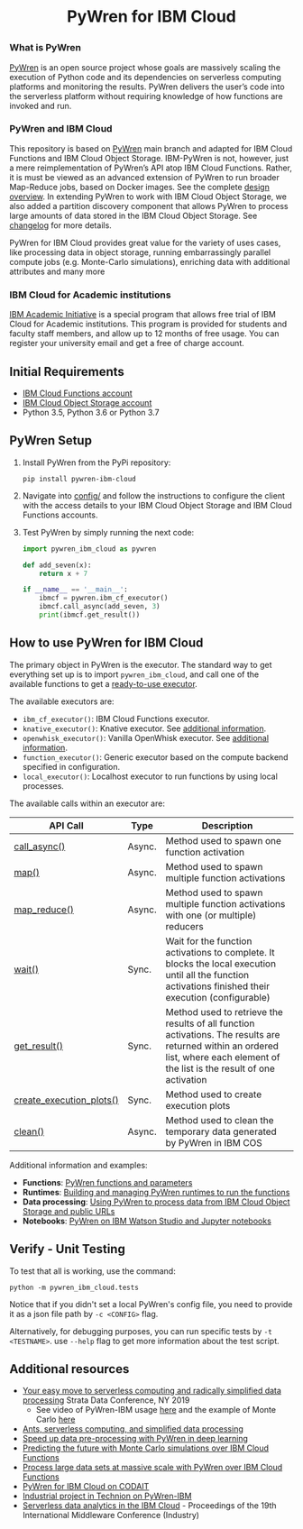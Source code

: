 <h1><p align="center"> PyWren for IBM Cloud </p></h1>


### What is PyWren
[PyWren](https://github.com/pywren/pywren) is an open source project whose goals are massively scaling the execution of Python code and its dependencies on serverless computing platforms and monitoring the results. PyWren delivers the user’s code into the serverless platform without requiring knowledge of how functions are invoked and run. 

### PyWren and IBM Cloud
This repository is based on [PyWren](https://github.com/pywren/pywren) main branch and adapted for IBM Cloud Functions and IBM Cloud Object Storage. IBM-PyWren is not, however, just a mere reimplementation of PyWren’s API atop IBM Cloud Functions. Rather, it is must be viewed as an advanced extension of PyWren to run broader Map-Reduce jobs, based on Docker images. See the complete [design overview](docs/DESIGN.md). In extending PyWren to work with IBM Cloud Object Storage, we also added a partition discovery component that allows PyWren to process large amounts of data stored in the IBM Cloud Object Storage. See [changelog](CHANGELOG.md) for more details.

PyWren for IBM Cloud provides great value for the variety of uses cases, like processing data in object storage, running embarrassingly parallel compute jobs (e.g. Monte-Carlo simulations), enriching data with additional attributes and many more


### IBM Cloud for Academic institutions
[IBM Academic Initiative](https://ibm.biz/academic) is a special program that allows free trial of IBM Cloud for Academic institutions. This program is provided for students and faculty staff members, and allow up to 12 months of free usage. You can register your university email and get a free of charge account.


## Initial Requirements
* [IBM Cloud Functions account](https://cloud.ibm.com/functions)
* [IBM Cloud Object Storage account](https://www.ibm.com/cloud/object-storage)
* Python 3.5, Python 3.6 or Python 3.7


## PyWren Setup

1. Install PyWren from the PyPi repository:

    ```
	pip install pywren-ibm-cloud
	```

2. Navigate into [config/](config/) and follow the instructions to configure the client with the access details to your IBM Cloud Object Storage and IBM Cloud Functions accounts. 

3. Test PyWren by simply running the next code:

    ```python
    import pywren_ibm_cloud as pywren
    
    def add_seven(x):
        return x + 7
    
    if __name__ == '__main__':
        ibmcf = pywren.ibm_cf_executor()
        ibmcf.call_async(add_seven, 3)
        print(ibmcf.get_result())
    ```


## How to use PyWren for IBM Cloud
The primary object in PyWren is the executor. The standard way to get everything set up is to import `pywren_ibm_cloud`, and call one of the available functions to get a [ready-to-use executor](docs/api-details.md#executor). 

The available executors are:

- `ibm_cf_executor()`: IBM Cloud Functions executor.
- `knative_executor()`: Knative executor. See [additional information](docs/knative.md).
- `openwhisk_executor()`: Vanilla OpenWhisk executor. See [additional information](docs/openwhisk.md).
- `function_executor()`: Generic executor based on the compute backend specified in configuration.
- `local_executor()`: Localhost executor to run functions by using local processes.

The available calls within an executor are:

|API Call| Type | Description|
|---|---|---|
|[call_async()](docs/api-details.md#executorcall_async) | Async. | Method used to spawn one function activation |
|[map()](docs/api-details.md#executormap) | Async. | Method used to spawn multiple function activations |
|[map_reduce()](docs/api-details.md#executormap_reduce) | Async. | Method used to spawn multiple function activations with one (or multiple) reducers|
|[wait()](docs/api-details.md#executorwait) | Sync. | Wait for the function activations to complete. It blocks the local execution until all the function activations finished their execution (configurable)|
|[get_result()](docs/api-details.md#executorget_result) | Sync. | Method used to retrieve the results of all function activations. The results are returned within an ordered list, where each element of the list is the result of one activation|
|[create_execution_plots()](docs/api-details.md#executorcreate_execution_plots) | Sync. | Method used to create execution plots |
|[clean()](docs/api-details.md#executorclean) | Async. | Method used to clean the temporary data generated by PyWren in IBM COS |


Additional information and examples:

- **Functions**: [PyWren functions and parameters](docs/functions.md)
- **Runtimes**: [Building and managing PyWren runtimes to run the functions](runtime/)
- **Data processing**: [Using PyWren to process data from IBM Cloud Object Storage and public URLs](docs/data-processing.md)
- **Notebooks**: [PyWren on IBM Watson Studio and Jupyter notebooks](examples/hello_world.ipynb)


## Verify - Unit Testing

To test that all is working, use the command:

    python -m pywren_ibm_cloud.tests

Notice that if you didn't set a local PyWren's config file, you need to provide it as a json file path by `-c <CONFIG>` flag. 

Alternatively, for debugging purposes, you can run specific tests by `-t <TESTNAME>`. use `--help` flag to get more information about the test script.


## Additional resources

* [Your easy move to serverless computing and radically simplified data processing](https://conferences.oreilly.com/strata/strata-ny/public/schedule/detail/77226) Strata Data Conference, NY 2019
  * See video of PyWren-IBM usage [here](https://www.youtube.com/watch?v=EYa95KyYEtg&list=PLpR7f3Www9KCjYisaG7AMaR0C2GqLUh2G&index=3&t=0s) and the example of Monte Carlo [here](https://www.youtube.com/watch?v=vF5HI2q5VKw&list=PLpR7f3Www9KCjYisaG7AMaR0C2GqLUh2G&index=2&t=0s)
* [Ants, serverless computing, and simplified data processing](https://developer.ibm.com/blogs/2019/01/31/ants-serverless-computing-and-simplified-data-processing/)
* [Speed up data pre-processing with PyWren in deep learning](https://developer.ibm.com/patterns/speed-up-data-pre-processing-with-pywren-in-deep-learning/)
* [Predicting the future with Monte Carlo simulations over IBM Cloud Functions](https://www.ibm.com/blogs/bluemix/2019/01/monte-carlo-simulations-with-ibm-cloud-functions/)
* [Process large data sets at massive scale with PyWren over IBM Cloud Functions](https://www.ibm.com/blogs/bluemix/2018/04/process-large-data-sets-massive-scale-pywren-ibm-cloud-functions/)
* [PyWren for IBM Cloud on CODAIT](https://developer.ibm.com/code/open/centers/codait/projects/pywren/)
* [Industrial project in Technion on PyWren-IBM](http://www.cs.technion.ac.il/~cs234313/projects_sites/W19/04/site/)
* [Serverless data analytics in the IBM Cloud](https://dl.acm.org/citation.cfm?id=3284029) - Proceedings of the 19th International Middleware Conference (Industry)